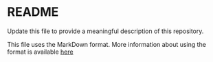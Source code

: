 # README

Update this file to provide a meaningful description of this repository.

This file uses the MarkDown format. More information about using the format is
available [here](https://confluence.atlassian.com/bitbucketserver/markdown-syntax-guide-776639995.html)


